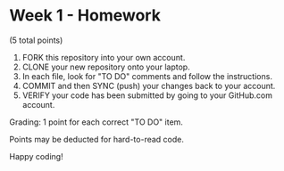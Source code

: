 # Week 1 - Homework

(5 total points)

1. FORK this repository into your own account.
2. CLONE your new repository onto your laptop.
3. In each file, look for "TO DO" comments and follow the instructions.
4. COMMIT and then SYNC (push) your changes back to your account.
5. VERIFY your code has been submitted by going to your GitHub.com account.

Grading: 1 point for each correct "TO DO" item.

Points may be deducted for hard-to-read code.

Happy coding!

